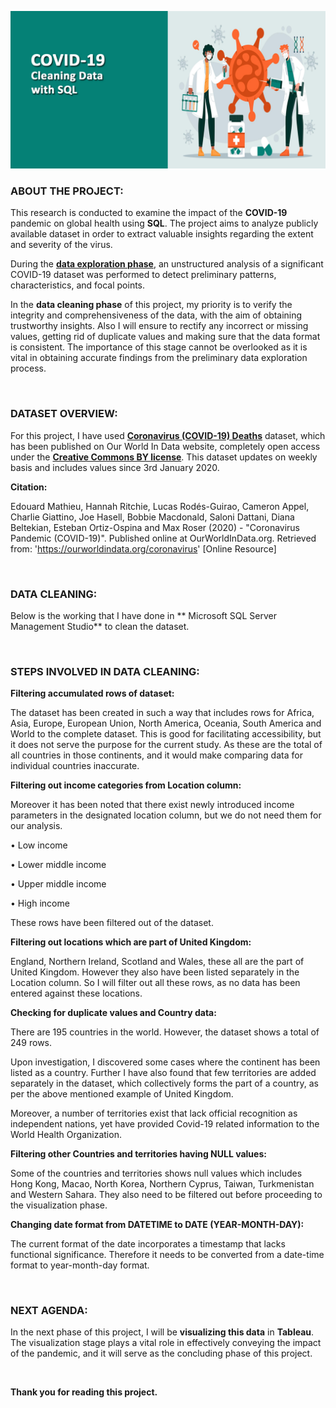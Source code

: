 ![](images/cover-photo-2.jpg)

### ABOUT THE PROJECT:

This research is conducted to examine the impact of the **COVID-19** pandemic on global health using **SQL**. The project aims to analyze publicly available dataset in order to extract valuable insights regarding the extent and severity of the virus.

During the [**data exploration phase**](https://nlaeeq.github.io/Covid19_DataExploration/), an unstructured analysis of a significant COVID-19 dataset was performed to detect preliminary patterns, characteristics, and focal points.

In the **data cleaning phase** of this project, my priority is to verify the integrity and comprehensiveness of the data, with the aim of obtaining trustworthy insights. Also I will ensure to rectify any incorrect or missing values, getting rid of duplicate values and making sure that the data format is consistent. The importance of this stage cannot be overlooked as it is vital in obtaining accurate findings from the preliminary data exploration process.

<br>

### DATASET OVERVIEW:

For this project, I have used [**Coronavirus (COVID-19) Deaths**](https://ourworldindata.org/covid-deaths) dataset, which has been published on Our World In Data website, completely open access under the [**Creative Commons BY license**](https://creativecommons.org/licenses/by/4.0/).  This dataset updates on weekly basis and includes values since 3rd January 2020.

**Citation:**

Edouard Mathieu, Hannah Ritchie, Lucas Rodés-Guirao, Cameron Appel, Charlie Giattino, Joe Hasell, Bobbie Macdonald, Saloni Dattani, Diana Beltekian, Esteban Ortiz-Ospina and Max Roser (2020) - "Coronavirus Pandemic (COVID-19)". Published online at OurWorldInData.org. Retrieved from: 'https://ourworldindata.org/coronavirus' [Online Resource]

<br>

### DATA CLEANING:

Below is the working that I have done in ** Microsoft SQL Server Management Studio** to clean the dataset.

<style type="text/css">
  .gist {width:100% !important;}
  .gist-file
  .gist-data {max-height: 500px;max-width: 100%;}
</style>

<script src="https://gist.github.com/nlaeeq/68844ae4d69935853ed3ae67e3b93f56.js"></script>

<br>

### STEPS INVOLVED IN DATA CLEANING:

**Filtering accumulated rows of dataset:**

The dataset has been created in such a way that includes rows for Africa, Asia, Europe, European Union, North America, Oceania, South America and World to the complete dataset. This is good for facilitating accessibility, but it does not serve the purpose for the current study. As these are the total of all countries in those continents, and it would make comparing data for individual countries inaccurate.

**Filtering out income categories from Location column:**

Moreover it has been noted that there exist newly introduced income parameters in the designated location column, but we do not need them for our analysis.

•	Low income

•	Lower middle income

•	Upper middle income

•	High income

These rows have been filtered out of the dataset.

**Filtering out locations which are part of United Kingdom:**

England, Northern Ireland, Scotland and Wales, these all are the part of United Kingdom. However they also have been listed separately in the Location column. So I will filter out all these rows, as no data has been entered against these locations.

**Checking for duplicate values and Country data:**

There are 195 countries in the world. However, the dataset shows a total of 249 rows.

Upon investigation, I discovered some cases where the continent has been listed as a country. Further I have also found that few territories are added separately in the dataset, which collectively forms the part of a country, as per the above mentioned example of United Kingdom. 

Moreover, a number of territories exist that lack official recognition as independent nations, yet have provided Covid-19 related information to the World Health Organization.

**Filtering other Countries and territories having NULL values:**

Some of the countries and territories shows null values which includes Hong Kong, Macao, North Korea, Northern Cyprus, Taiwan, Turkmenistan and Western Sahara.  They also need to be filtered out before proceeding to the visualization phase.

**Changing date format from DATETIME to DATE (YEAR-MONTH-DAY):**

The current format of the date incorporates a timestamp that lacks functional significance. Therefore it needs to be converted from a date-time format to year-month-day format.

<br>

### NEXT AGENDA:

In the next phase of this project, I will be **visualizing this data** in **Tableau**. The visualization stage plays a vital role in effectively conveying the impact of the pandemic, and it will serve as the concluding phase of this project.

<br>

**Thank you for reading this project.**
